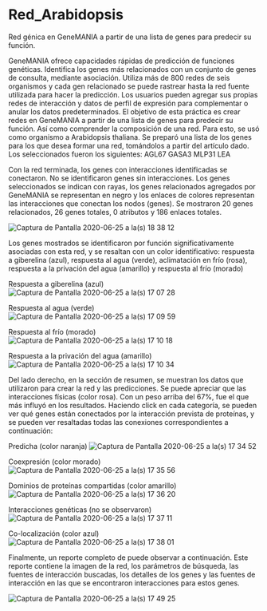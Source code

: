 # Red_Arabidopsis
Red génica en GeneMANIA a partir de una lista de genes para predecir su función.

GeneMANIA ofrece capacidades rápidas de predicción de funciones genéticas. Identifica los genes más relacionados con un conjunto de genes de consulta, mediante asociación. Utiliza más de 800 redes de seis organismos y cada gen relacionado se puede rastrear hasta la red fuente utilizada para hacer la predicción. Los usuarios pueden agregar sus propias redes de interacción y datos de perfil de expresión para complementar o anular los datos predeterminados.
El objetivo de esta práctica es crear redes en GeneMANIA a partir de una lista de genes para predecir su función. Así como comprender la composición de una red. Para esto, se usó como organismo a Arabidopsis thaliana. Se preparó una lista de los genes para los que desea formar una red, tomándolos a partir del artículo dado. Los seleccionados fueron los siguientes:
AGL67
GASA3
MLP31
LEA

Con la red terminada, los genes con interacciones identificadas se conectaron. No se identificaron genes sin interacciones. Los genes seleccionados se indican con rayas, los genes relacionados agregados por GeneMANIA se representan en negro y los enlaces de colores representan las interacciones que conectan los nodos (genes). Se mostraron 20 genes relacionados, 26 genes totales, 0 atributos y 186 enlaces totales.

![Captura de Pantalla 2020-06-25 a la(s) 18 38 12](https://user-images.githubusercontent.com/67028280/85805839-0b4bcc80-b713-11ea-81bb-08df3d1f7e35.png)

Los genes mostrados se identificaron por función significativamente asociadas con esta red, y se resaltan con un color identificativo: respuesta a giberelina (azul), respuesta al agua (verde), aclimatación en frío (rosa), respuesta a la privación del agua (amarillo) y respuesta al frío (morado)


Respuesta a giberelina (azul)
![Captura de Pantalla 2020-06-25 a la(s) 17 07 28](https://user-images.githubusercontent.com/67028280/85805387-c4a9a280-b711-11ea-9ec5-886e8c81c1fc.png)



 Respuesta al agua (verde)
 ![Captura de Pantalla 2020-06-25 a la(s) 17 09 59](https://user-images.githubusercontent.com/67028280/85805431-eb67d900-b711-11ea-9c37-0882ef468389.png)
 

Respuesta al frío (morado)
 ![Captura de Pantalla 2020-06-25 a la(s) 17 10 18](https://user-images.githubusercontent.com/67028280/85805437-ee62c980-b711-11ea-9f12-50762225d3cd.png)
 
 
 Respuesta a la privación del agua (amarillo)
![Captura de Pantalla 2020-06-25 a la(s) 17 10 34](https://user-images.githubusercontent.com/67028280/85805940-506ffe80-b713-11ea-9f77-1224dd5fea23.png) 
 
 
 Del lado derecho, en la sección de resumen, se muestran los datos que utilizaron para crear la red y las predicciones. Se puede apreciar que las interacciones físicas (color rosa). Con un peso arriba del 67%, fue el que más influyó en los resultados. Haciendo click en cada categoría, se pueden ver qué genes están conectados por la interacción prevista de proteínas, y se pueden ver resaltadas todas las conexiones correspondientes a continuación:
 
 
Predicha (color naranja)
![Captura de Pantalla 2020-06-25 a la(s) 17 34 52](https://user-images.githubusercontent.com/67028280/85806095-beb4c100-b713-11ea-8829-6d71d5619c54.png)
 
Coexpresión (color morado)
![Captura de Pantalla 2020-06-25 a la(s) 17 35 56](https://user-images.githubusercontent.com/67028280/85806136-d3915480-b713-11ea-8210-e1ad75380859.png)

Dominios de proteínas compartidas (color amarillo)
![Captura de Pantalla 2020-06-25 a la(s) 17 36 20](https://user-images.githubusercontent.com/67028280/85806145-d7bd7200-b713-11ea-9613-7c9cf9b43366.png)


Interacciones genéticas (no se observaron)
![Captura de Pantalla 2020-06-25 a la(s) 17 37 11](https://user-images.githubusercontent.com/67028280/85806154-db50f900-b713-11ea-8861-04afed2fccc3.png)


Co-localización (color azul)
![Captura de Pantalla 2020-06-25 a la(s) 17 38 01](https://user-images.githubusercontent.com/67028280/85806165-e146da00-b713-11ea-960e-3d1eb55088b3.png)


Finalmente, un reporte completo de puede observar a continuación. Este reporte contiene la imagen de la red, los parámetros de búsqueda, las fuentes de interacción buscadas, los detalles de los genes y las fuentes de interacción en las que se encontraron interacciones para estos genes. 

![Captura de Pantalla 2020-06-25 a la(s) 17 49 25](https://user-images.githubusercontent.com/67028280/85806296-469acb00-b714-11ea-9776-ab85b86034c3.png)


 
 
 
